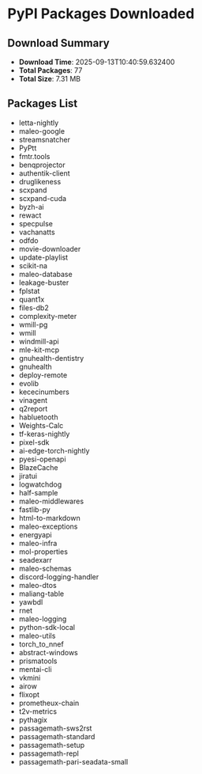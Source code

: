 # PyPI Packages Downloaded

## Download Summary
- **Download Time**: 2025-09-13T10:40:59.632400
- **Total Packages**: 77
- **Total Size**: 7.31 MB

## Packages List
- letta-nightly
- maleo-google
- streamsnatcher
- PyPtt
- fmtr.tools
- benqprojector
- authentik-client
- druglikeness
- scxpand
- scxpand-cuda
- byzh-ai
- rewact
- specpulse
- vachanatts
- odfdo
- movie-downloader
- update-playlist
- scikit-na
- maleo-database
- leakage-buster
- fplstat
- quant1x
- files-db2
- complexity-meter
- wmill-pg
- wmill
- windmill-api
- mle-kit-mcp
- gnuhealth-dentistry
- gnuhealth
- deploy-remote
- evolib
- kececinumbers
- vinagent
- q2report
- habluetooth
- Weights-Calc
- tf-keras-nightly
- pixel-sdk
- ai-edge-torch-nightly
- pyesi-openapi
- BlazeCache
- jiratui
- logwatchdog
- half-sample
- maleo-middlewares
- fastlib-py
- html-to-markdown
- maleo-exceptions
- energyapi
- maleo-infra
- mol-properties
- seadexarr
- maleo-schemas
- discord-logging-handler
- maleo-dtos
- maliang-table
- yawbdl
- rnet
- maleo-logging
- python-sdk-local
- maleo-utils
- torch_to_nnef
- abstract-windows
- prismatools
- mentai-cli
- vkmini
- airow
- flixopt
- prometheux-chain
- t2v-metrics
- pythagix
- passagemath-sws2rst
- passagemath-standard
- passagemath-setup
- passagemath-repl
- passagemath-pari-seadata-small
